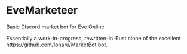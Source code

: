 # EveMarketeer
Basic Discord market bot for Eve Online

Essentially a work-in-progress, rewritten-in-Rust clone of the excellent https://github.com/Ionaru/MarketBot bot.
